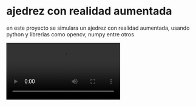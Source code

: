 # ajedrez con realidad aumentada
en este proyecto se simulara un ajedrez con realidad aumentada, usando python y librerias como opencv, numpy entre otros

![en esta parte vemos como movemos la ficha](pu1.mkv)

